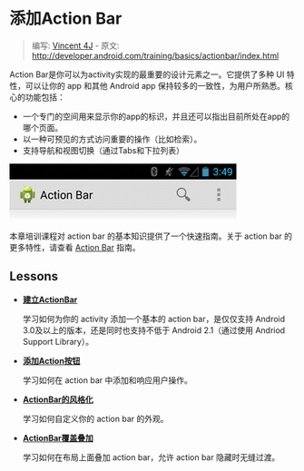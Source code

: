 # 添加Action Bar

> 编写: [Vincent 4J](http://github.com/vincent4j) - 原文: <http://developer.android.com/training/basics/actionbar/index.html>

Action Bar是你可以为activity实现的最重要的设计元素之一。它提供了多种 UI 特性，可以让你的 app 和其他 Android app 保持较多的一致性，为用户所熟悉。核心的功能包括：
- 一个专门的空间用来显示你的app的标识，并且还可以指出目前所处在app的哪个页面。
- 以一种可预见的方式访问重要的操作（比如检索）。
- 支持导航和视图切换（通过Tabs和下拉列表）

![actionbar-actions](actionbar-actions.png)

本章培训课程对 action bar 的基本知识提供了一个快速指南。关于 action bar 的更多特性，请查看 [Action Bar](https://developer.android.com/guide/topics/ui/actionbar.html) 指南。

## Lessons

* [**建立ActionBar**](setting-up.html)

  学习如何为你的 activity 添加一个基本的 action bar，是仅仅支持 Android 3.0及以上的版本，还是同时也支持不低于 Android 2.1（通过使用 Andriod Support Library）。


* [**添加Action按钮**](adding-buttons.html)

  学习如何在 action bar 中添加和响应用户操作。


* [**ActionBar的风格化**](styling.html)

  学习如何自定义你的 action bar 的外观。


* [**ActionBar覆盖叠加**](overlaying.html)

  学习如何在布局上面叠加 action bar，允许 action bar 隐藏时无缝过渡。
